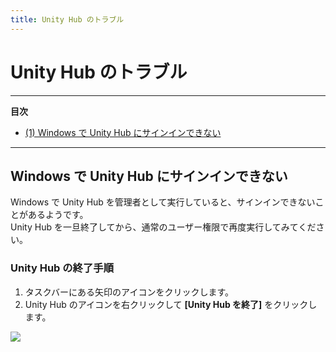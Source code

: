 ```yaml
---
title: Unity Hub のトラブル
---
```


# Unity Hub のトラブル

---
**目次**
- [(1) Windows で Unity Hub にサインインできない](#1)
---

## Windows で Unity Hub にサインインできない <a id="1"></a>

Windows で Unity Hub を管理者として実行していると、サインインできないことがあるようです。<br>
Unity Hub を一旦終了してから、通常のユーザー権限で再度実行してみてください。

### Unity Hub の終了手順

<ol class="list-decimal">
  <li>タスクバーにある矢印のアイコンをクリックします。</li>
  <li>Unity Hub のアイコンを右クリックして <strong>[Unity Hub を終了]</strong> をクリックします。</li>
</ol>

![](/faq/images/unity/unity-hub/unity-hub-icon.png)
